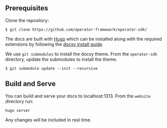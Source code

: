 ## Prerequisites

Clone the repository:

```
$ git clone https://github.com/operator-framework/operator-sdk/
```

The docs are built with [Hugo]() which can be installed along with the
required extensions by following the [docsy install
guide](https://www.docsy.dev/docs/getting-started/#prerequisites-and-installation).

We use `git submodules` to install the docsy theme. From the
`operator-sdk` directory, update the submodules to install the theme.

```
$ git submodule update --init --recursive
```

## Build and Serve

You can build and serve your docs to localhost:1313. From the `website`
directory run:

```
hugo server
```

Any changes will be included in real time.
